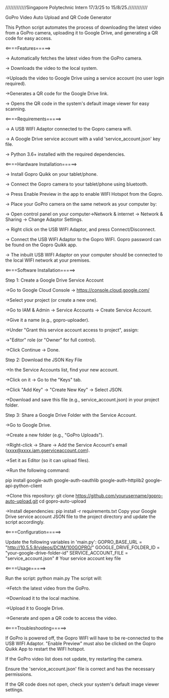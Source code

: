 /////////////Singapore Polytechnic Intern 17/3/25 to 15/8/25.////////////

GoPro Video Auto Upload and QR Code Generator

This Python script automates the process of downloading the latest video from a GoPro camera, uploading it to Google Drive, and generating a QR code for easy access.

<====Features=====>

-> Automatically fetches the latest video from the GoPro camera.

-> Downloads the video to the local system.

->Uploads the video to Google Drive using a service account (no user login required).

->Generates a QR code for the Google Drive link.

-> Opens the QR code in the system's default image viewer for easy scanning.

<====Requirements=====>

-> A USB WIFI Adaptor connected to the Gopro camera wifi.

-> A Google Drive service account with a valid 'service_account.json' key file.

-> Python 3.6+ installed with the required dependencies.

<====Hardware Installation=====>

-> Install Gopro Quikk on your tablet/phone. 

-> Connect the Gopro camera to your tablet/phone using bluetooth. 

-> Press Enable Preview in the app to enable WIFI Hotspot from the Gopro.

-> Place your GoPro camera on the same network as your computer by:

-> Open control panel on your computer->Network & internet -> Network & Sharing -> Change Adaptor Settings.

-> Right click on the USB WIFI Adaptor, and press Connect/Disconnect. 

-> Connect the USB WIFI Adaptor to the Gopro WIFI. Gopro password can be found on the Gopro Quikk app.

-> The inbuilt USB WIFI Adaptor on your computer should be connected to the local WIFI network at your premises.

<====Software Installation=====>

Step 1: Create a Google Drive Service Account

->Go to Google Cloud Console → https://console.cloud.google.com/

->Select your project (or create a new one).

->Go to IAM & Admin → Service Accounts → Create Service Account.

->Give it a name (e.g., gopro-uploader).

->Under "Grant this service account access to project", assign:

->"Editor" role (or "Owner" for full control).

->Click Continue → Done.

Step 2:  Download the JSON Key File

->In the Service Accounts list, find your new account.

->Click on it → Go to the "Keys" tab.

->Click "Add Key" → "Create New Key" → Select JSON.

->Download and save this file (e.g., service_account.json) in your project folder.

Step 3: Share a Google Drive Folder with the Service Account.

->Go to Google Drive.

->Create a new folder (e.g., "GoPro Uploads").

->Right-click → Share → Add the Service Account's email (xxxx@xxxx.iam.gserviceaccount.com).

->Set it as Editor (so it can upload files).

->Run the following command:

pip install google-auth google-auth-oauthlib google-auth-httplib2 google-api-python-client

->Clone this repository:
git clone https://github.com/yourusername/gopro-auto-upload.git
cd gopro-auto-upload

->Install dependencies:
pip install -r requirements.txt
Copy your Google Drive service account JSON file to the project directory and update the script accordingly.


<====Configuration=====>

Update the following variables in 'main.py':
GOPRO_BASE_URL = "http://10.5.5.9/videos/DCIM/100GOPRO/"
GOOGLE_DRIVE_FOLDER_ID = "your-google-drive-folder-id"
SERVICE_ACCOUNT_FILE = "service_account.json"  # Your service account key file

<====Usage=====>

Run the script:
python main.py
The script will:

->Fetch the latest video from the GoPro.

->Download it to the local machine.

->Upload it to Google Drive.

->Generate and open a QR code to access the video.

<====Troubleshooting=====>

If GoPro is powered off, the Gopro WIFI will have to be re-connected to the USB WIFI Adaptor. "Enable Preview" must also be clicked on the Gopro Quikk App to restart the WIFI hotspot.

If the GoPro video list does not update, try restarting the camera.

Ensure the 'service_account.json' file is correct and has the necessary permissions.

If the QR code does not open, check your system's default image viewer settings.

